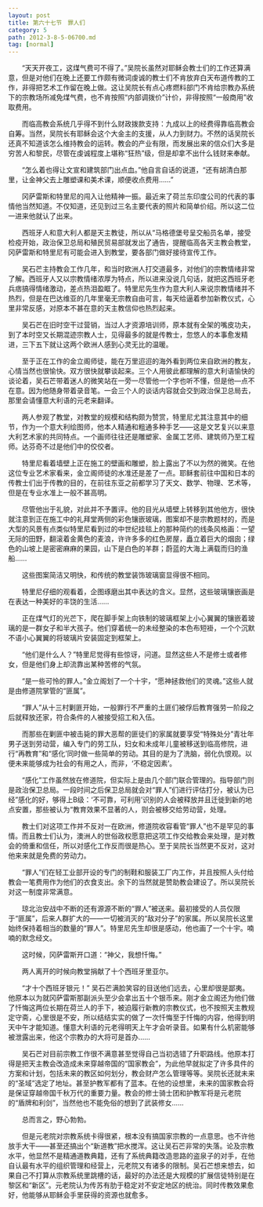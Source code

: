 ```yaml
---
layout: post
title: 第六十七节　罪人们
category: 5
path: 2012-3-8-5-06700.md
tag: [normal]
---
```


　　“天天开夜工，这煤气费可不得了。”吴院长虽然对耶稣会教士们的工作还算满意，但是对他们在晚上还要工作颇有微词虔诚的教士们不肯放弃白天布道传教的工作，非得把艺术工作留在晚上做。这让吴院长有点心疼燃料部门不肯给宗教办系统下的宗教场所减免煤气费，也不肯按照“内部调拨价”计价，非得按照“一般商用”收取费用。

　　而临高教会系统几乎得不到什么财政拨款支持：九成以上的经费得靠临高教会自筹。当然，吴院长有耶稣会这个大金主的支援，从人力到财力。不然的话吴院长还真不知道该怎么维持教会的运转。教会的产业有限，而发展出来的信众们大多是穷苦人和黎民，尽管在虔诚程度上堪称“狂热”级，但是却拿不出什么钱财来奉献。

　　“怎么着也得让文宣和建筑部门出点血。”他自言自话的说道，“还有胡清白那里，让金神父去上雕塑课和美术课，顺便收点费用……”

　　冈萨雷斯和特里尼的闯入让他精神一振。最近来了荷兰东印度公司的代表的事情他当然知道。不仅知道，还见到过三名主要代表的照片和简单价绍。所以这二位一进来他就认了出来。

　　西班牙人和意大利人都是天主教徒，所以从“马格德堡号呈交船员名单，接受检疫开始，政治保卫总局和殖民贸易部就发出了通告，提醒临高各天主教会教堂，冈萨雷斯和特里尼有可能会进入到教堂，要各部门做好接待宣传工作。

　　吴石芒主持教会工作几年，和当时欧洲人打交道最多，对他们的宗教情绪非常了解。西班牙人又以宗教情绪浓厚为特点，所以进来没说几句话，就把这西班牙老兵痞搞得情绪激动，差点热泪盈眶了。特里尼先生作为意大利人来说宗教情绪并不热烈，但是在巴达维亚的几年里毫无宗教自由可言，每天给逼着参加新教仪式，心里非常反感，对原本不甚在意的天主教信仰也热烈起来。

　　吴石芒在旧时空干过营销，当过人才资源培训师，原本就有全架的嘴皮功夫，到了本时空又长期混迹宗教人士，见得最多的就是传教士，忽悠人的本事愈发精进，三下五下就让这两个欧洲人感到心灵无比的温暖。

　　至于正在工作的金立阁师徒，能在万里迢迢的海外看到两位来自欧洲的教友，心情当然也很愉快。双方很快就攀谈起来。三个人用彼此都理解的意大利语愉快的谈论着，吴石芒带着迷人的微笑站在一旁一尽管他一个字也听不懂，但是他―点不在意。因为他随身带着录音笔。一会三个人的谈话内容就会交到政治保卫总局去，那里会请懂意大利语的元老来翻译。

　　两人参观了教堂，对教堂的规模和结构颇为赞赏，特里尼尤其注意其中的细节，作为一个意大利绘图师，他本人精通和粗通多种手艺――这是文艺复兴以来意大利艺术家的共同特点。一个画师往往还是雕塑家、金属工艺师、建筑师乃至工程师。达芬奇不过是他们中的佼佼者。

　　特里尼看着墙壁上正在施工的壁画和雕塑，脸上露出了不以为然的微笑。在他这位专业艺术家看来，金立阁师徒的水准还是差了一点。耶稣套前往中国和日本的传教士们出于传教的目的，在前往东亚之前都学习了天文、数学、物理、艺术等，但是在专业水准上一般不甚高明。

　　尽管他出于礼貌，对此并不予置评。他的目光从墙壁上转移到其他他方，很快就注意到正在施工中的礼拜堂两侧的彩色镶嵌玻璃，图案却不是宗教题材的，而是大型的风景有点类似特里尼看到过的中世纪挂毯上的那种简约的线条风格画：一望无际的田野，翻滚着金黄色的麦浪，许许多多的红色房屋，矗立着巨大的烟囱；绿色的山坡上是密密麻麻的果园，山下是白色的羊群；蔚蓝的大海上满载而归的渔船……

　　这些图案简洁又明快，和传统的教堂装饰玻璃窗显得很不相同。

　　特里尼仔细的观看着，企图琢磨出其中表达的含义。显然，这些玻璃镶嵌画是在表达一种美好的丰饶的生活……

　　正在煤气灯的光芒下，爬在脚手架上向铁制的玻璃框架上小心翼翼的镶嵌着玻璃的是一群女子和半大孩子。他们穿着统一的未经整染的本色布短褂，一个个沉默不语小心翼翼的将玻璃片安装固定到框架上。

　　“他们是什么人？”特里尼觉得有些惊讶，问道。显然这些人不是修士或者修女，但是他们身上却流靠出某种苦修的气氛。

　　“是一些可怜的罪人。”金立阁划了一个十宇，“愿神拯救他们的灵魂。”这些人就是由修道院掌管的“匪属”。

　　“罪人”从十三村剿匪开始，一般罪行不严重的土匪们被俘后教育强劳一阶段之后就释放还家，符合条件的人被接受招工和入伍。

　　而那些在剿匪中被击毙的罪大恶帮的匪徒们的家属就要享受“特殊处分”青壮年男子送到劳动营，编入专门的劳工队，妇女和未成年儿童被移送到临高修院，进行“再教育”和“感化’同时做一些简单的劳动。其目的是为了洗脑，弱化仇恨观。以便未来能够成为社会的有用之人，而非，‘不稳定因素’。

　　“感化”工作虽然放在修道院，但实际上是由几个部门联合管理的。指导部门则是政治保卫总局。一段时间之后保卫总局就会对“罪人”们进行评估打分，被认为已经”感化的好，够得上B级：‘不可靠，可利用’识别的人会被释放并且迁徙到新的地点安置，那些被认为“教育效果不显著的人，则会被移交给劳动营，处理。

　　教士们对这项工作并不反对一在欧洲，修道院收容看管“罪人”也不是罕见的事情。而且教士们认为，澳洲人的世俗政权愿意把这项工作交给教会来处理，是对教会的倚重和信任，所以对感化工作反而很是热心。至于吴院长当然更不反对，这对他来来就是免费的劳动力。

　　“罪人”们在轻工业部开设的专门的制鞋和服装工厂内工作，并且按照人头付给教会一笔费用作为他们的衣食支出。余下的当然就是赞助教会建设了。所以吴院长对这一制度非常满意。

　　琼北治安战中不断的还有源源不断的“罪人”被送来。最初接受的人员仅限于“匪属”，后来人群扩大的――一切被消灭的“敌对分子”的家属。所以吴院长这里始终保持着相当的数量的“罪人”。特里尼先生却很是感动，他也画了一个十宇。喃喃的默念经文。

　　这时候，冈萨雷斯开口道：“神父，我想忏悔。”

　　两人离开的时候向教堂捐献了十个西班牙里亚尔。

　　“才十个西班牙银元！” 吴石芒满脸笑容的目送他们远去，心里却很是鄙夷。他原本以为就冈萨雷斯那副派头至少会拿出五十个银币来。刚才金立阁还为他们做了忏悔这两位长期在荷兰人的手下，被迫履行新教的宗教仪式，也不按照天主教规定守斋，心里很是不安，所以结结实实的做了一次忏悔至于忏悔的内容，他得到明天中午才能知道。懂意大利语的元老得明天上午才会听录音。如果有什么机密能够被泄露出来，他这个宗教办的大将可是首办……

　　吴石芒对目前宗教工作很不满意甚至觉得自己当初选错了升职路线。他原本打得是把天主教会改造成未来穿越帝国的“国家教会”，为此他早就拟定了许多具件的方案和计划，包括未来的教区如何划分，教会财产怎么管理等等。吴院长还就未来的“圣域”选定了地址。甚至护教军都有了蓝本。在他的设想里，未来的国家教会将是保证穿越帝国千秋万代的重要力量。教会的修士骑士团和护教军将是元老院的“盾牌和利剑”，当然他也不能免俗的想到了武装修女……

　　总而言之，野心勃勃。

　　但是元老院对宗教系统卡得很紧，根本没有搞国家宗教的一点意思。也不许他放手大干――甚至还搞出个“新道教”把水搅浑。这让吴石芒非常的失落。论及宗教水平，他显然不是精通道教典籍，还有了系统典籍改造思路的盗泉子的对手，在他自认最有水平的组织管理和经营上，元老院又有诸多的限制。吴石芒想来想去，如果自己不打算从宗教系统里跳槽的话，最好的办法还是大规模的扩展信徒特别是在黎区和“新区”。元老院认为传苏有肋于稳定对不安定地区的统治。同时传教效果愈好，他能够从耶稣会手里获得的资源也就愈多。